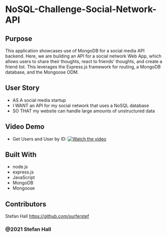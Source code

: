 # NoSQL-Challenge-Social-Network-API


## Purpose
This application showcases use of MongoDB for a social media API backend. Here, we are building an API for a social network Web App, which allows users to share their thoughts, react to friends' thoughts, and create a friend list. This leverages the Express.js framework for routing, a MongoDB database, and the Mongoose ODM.


## User Story
* AS A social media startup
* I WANT an API for my social network that uses a NoSQL database
* SO THAT my website can handle large amounts of unstructured data

## Video Demo
* Get Users and User by ID:
[![Watch the video](https://drive.google.com/file/d/1lhv9FjO1EEEqdzYLB9Vn_ACWfRZUtYzO/view)](https://drive.google.com/file/d/1lhv9FjO1EEEqdzYLB9Vn_ACWfRZUtYzO/view)



## Built With
* node.js
* express.js
* JavaScript
* MongoDB
* Mongoose


## Contributors
Stefan Hall
https://github.com/surferstef

### @2021 Stefan Hall
